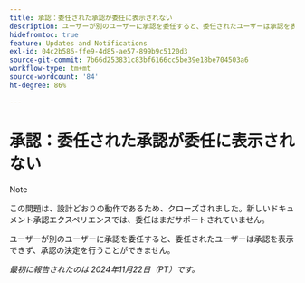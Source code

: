 ```yaml
---
title: 承認：委任された承認が委任に表示されない
description: ユーザーが別のユーザーに承認を委任すると、委任されたユーザーは承認を表示できず、承認の決定を行うことができません。
hidefromtoc: true
feature: Updates and Notifications
exl-id: 04c2b586-ffe9-4d85-ae57-899b9c5120d3
source-git-commit: 7b66d253831c83bf6166cc5be39e18be704503a6
workflow-type: tm+mt
source-wordcount: '84'
ht-degree: 86%

---
```


# 承認：委任された承認が委任に表示されない

>[!NOTE]
>
>この問題は、設計どおりの動作であるため、クローズされました。新しいドキュメント承認エクスペリエンスでは、委任はまだサポートされていません。

ユーザーが別のユーザーに承認を委任すると、委任されたユーザーは承認を表示できず、承認の決定を行うことができません。

_最初に報告されたのは 2024年11月22日（PT）です。_
